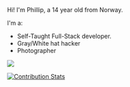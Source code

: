 Hi! I'm Phillip, a 14 year old from Norway.

I'm a:
- Self-Taught Full-Stack developer.
- Gray/White hat hacker
- Photographer

![](https://komarev.com/ghpvc/?username=vtolvr&style=for-the-badge&color=000000)

[![Contribution Stats](https://github-contribution-stats.vercel.app/api/?username=vtolvr)](https://philliphat.com)
